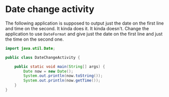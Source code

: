 # Date change activity

The following application is supposed to output just the date on the first line and time on the second. It kinda does it. It kinda doesn't. Change the application to use `DateFormat` and give just the date on the first line and just the time on the second one.

```java
import java.util.Date;

public class DateChangeActivity {

    public static void main(String[] args) {
        Date now = new Date();
        System.out.println(now.toString());
        System.out.println(now.getTime());
    }
}
```

